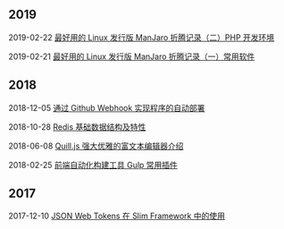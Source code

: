 ## 2019

2019-02-22 [最好用的 Linux 发行版 ManJaro 折腾记录（二）PHP 开发环境](https://github.com/dolphin836/Blog/issues/2)

2019-02-21 [最好用的 Linux 发行版 ManJaro 折腾记录（一）常用软件](https://github.com/dolphin836/Blog/issues/1)

## 2018

2018-12-05 [通过 Github Webhook 实现程序的自动部署](https://github.com/dolphin836/Blog/issues/7)

2018-10-28 [Redis 基础数据结构及特性](https://github.com/dolphin836/Blog/issues/4)

2018-06-08 [Quill.js 强大优雅的富文本编辑器介绍](https://github.com/dolphin836/Blog/issues/5)

2018-02-25 [前端自动化构建工具 Gulp 常用插件](https://github.com/dolphin836/Blog/issues/3)

## 2017

2017-12-10 [JSON Web Tokens 在 Slim Framework 中的使用](https://github.com/dolphin836/Blog/issues/6)